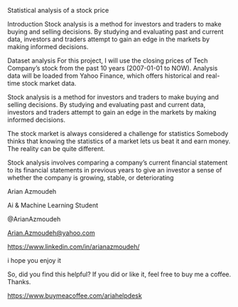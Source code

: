 Statistical analysis of a stock price


Introduction
Stock analysis is a method for investors and traders to make buying and selling decisions. By studying and evaluating past and current data, investors and traders attempt to gain an edge in the markets by making informed decisions.


Dataset analysis
For this project, I will use the closing prices of Tech Company’s stock from the past 10 years (2007-01-01 to NOW). Analysis data will be loaded from Yahoo Finance, which offers historical and real-time stock market data.


Stock analysis is a method for investors and traders to make buying and selling decisions.
By studying and evaluating past and current data, investors and traders attempt to gain an edge in the markets by making informed decisions.


The stock market is always considered a challenge for statistics
Somebody thinks that knowing the statistics of a market lets us beat it and earn money. The reality can be quite different.


Stock analysis involves comparing a company’s current financial statement to its financial statements in previous years to give an investor a sense of whether the company is growing, stable, or deteriorating


Arian Azmoudeh


Ai & Machine Learning Student


@ArianAzmoudeh


Arian.Azmoudeh@yahoo.com


https://www.linkedin.com/in/arianazmoudeh/


i hope you enjoy it

So, did you find this helpful? If you did or like it, feel free to buy me a coffee. Thanks.

https://www.buymeacoffee.com/ariahelpdesk
